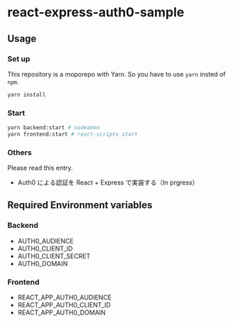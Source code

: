# react-express-auth0-sample

## Usage

### Set up

This repository is a moporepo with Yarn. So you have to use `yarn` insted of `npm`.

```bash
yarn install
```

### Start

```bash
yarn backend:start # nodeamon
yarn frontend:start # react-scripts start
```

### Others

Please read this entry.

- Auth0 による認証を React + Express で実装する（In prgress）

## Required Environment variables

### Backend

- AUTH0_AUDIENCE
- AUTH0_CLIENT_ID
- AUTH0_CLIENT_SECRET
- AUTH0_DOMAIN

### Frontend

- REACT_APP_AUTH0_AUDIENCE
- REACT_APP_AUTH0_CLIENT_ID
- REACT_APP_AUTH0_DOMAIN
